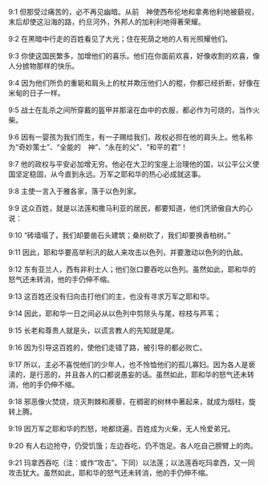 <a id="1"></a>9:1  但那受过痛苦的，必不再见幽暗。从前　神使西布伦地和拿弗他利地被藐视，末后却使这沿海的路，约旦河外，外邦人的加利利地得著荣耀。  

<a id="2"></a>9:2  在黑暗中行走的百姓看见了大光；住在死荫之地的人有光照耀他们。  

<a id="3"></a>9:3  你使这国民繁多，加增他们的喜乐。他们在你面前欢喜，好像收割的欢喜，像人分掳物那样的快乐。  

<a id="4"></a>9:4  因为他们所负的重轭和肩头上的杖并欺压他们人的棍，你都已经折断，好像在米甸的日子一样。  

<a id="5"></a>9:5  战士在乱杀之间所穿戴的盔甲并那滚在血中的衣服，都必作为可烧的，当作火柴。  

<a id="6"></a>9:6  因有一婴孩为我们而生，有一子赐给我们，政权必担在他的肩头上。他名称为“奇妙策士”、“全能的　神”、“永在的父”、“和平的君”！  

<a id="7"></a>9:7  他的政权与平安必加增无穷。他必在大卫的宝座上治理他的国，以公平公义使国坚定稳固，从今直到永远。万军之耶和华的热心必成就这事。  

<a id="8"></a>9:8  主使一言入于雅各家，落于以色列家。  

<a id="9"></a>9:9  这众百姓，就是以法莲和撒马利亚的居民，都要知道，他们凭骄傲自大的心说：  

<a id="10"></a>9:10  “砖墙塌了，我们却要凿石头建筑；桑树砍了，我们却要换香柏树。”  

<a id="11"></a>9:11  因此，耶和华要高举利汛的敌人来攻击以色列，并要激动以色列的仇敌。  

<a id="12"></a>9:12  东有亚兰人，西有非利士人；他们张口要吞吃以色列。虽然如此，耶和华的怒气还未转消，他的手仍伸不缩。  

<a id="13"></a>9:13  这百姓还没有归向击打他们的主，也没有寻求万军之耶和华。  

<a id="14"></a>9:14  因此，耶和华一日之间必从以色列中剪除头与尾，棕枝与芦苇；  

<a id="15"></a>9:15  长老和尊贵人就是头，以谎言教人的先知就是尾。  

<a id="16"></a>9:16  因为引导这百姓的，使他们走错了路，被引导的都必败亡。  

<a id="17"></a>9:17  所以，主必不喜悦他们的少年人，也不怜恤他们的孤儿寡妇。因为各人是亵渎的，是行恶的，并且各人的口都说愚妄的话。虽然如此，耶和华的怒气还未转消，他的手仍伸不缩。  

<a id="18"></a>9:18  邪恶像火焚烧，烧灭荆棘和蒺藜，在稠密的树林中著起来，就成为烟柱，旋转上腾。  

<a id="19"></a>9:19  因万军之耶和华的烈怒，地都烧遍，百姓成为火柴，无人怜爱弟兄。  

<a id="20"></a>9:20  有人右边抢夺，仍受饥饿；左边吞吃，仍不饱足。各人吃自己膀臂上的肉。  

<a id="21"></a>9:21  玛拿西吞吃（注：或作“攻击”。下同）以法莲；以法莲吞吃玛拿西，又一同攻击犹大。虽然如此，耶和华的怒气还未转消，他的手仍伸不缩。  
